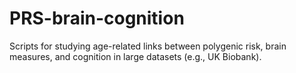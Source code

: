 # PRS-brain-cognition
Scripts for studying age-related links between polygenic risk, brain measures, and cognition in large datasets (e.g., UK Biobank).
